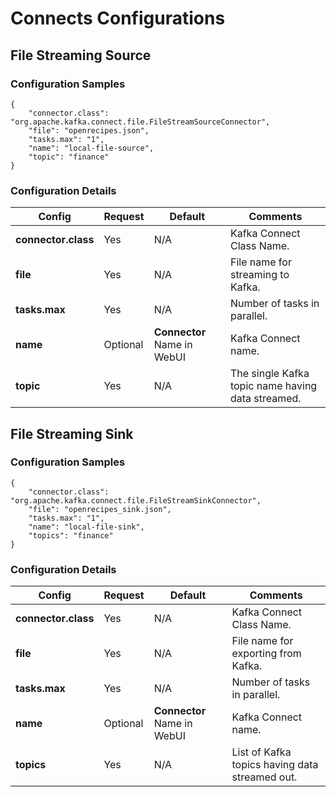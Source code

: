 # Connects Configurations

## File Streaming Source
### Configuration Samples

    {
        "connector.class": "org.apache.kafka.connect.file.FileStreamSourceConnector",
        "file": "openrecipes.json",
        "tasks.max": "1",
        "name": "local-file-source",
        "topic": "finance"
    }
### Configuration Details 

| Config | Request | Default | Comments |
| -- | -- | -- | -- |
| **connector.class** | Yes | N/A | Kafka Connect Class Name.|
| **file** | Yes | N/A | File name for streaming to Kafka. | 
| **tasks.max** |Yes | N/A | Number of tasks in parallel.| 
| **name** |Optional | **Connector** Name in WebUI | Kafka Connect name.| 
| **topic** |Yes | N/A | The single Kafka topic name having data streamed.| 

## File Streaming Sink
### Configuration Samples

    {
        "connector.class": "org.apache.kafka.connect.file.FileStreamSinkConnector",
        "file": "openrecipes_sink.json",
        "tasks.max": "1",
        "name": "local-file-sink",
        "topics": "finance"
    }
### Configuration Details

| Config | Request | Default | Comments |
| -- | -- | -- | -- |
| **connector.class** | Yes | N/A | Kafka Connect Class Name.|
| **file** | Yes | N/A | File name for exporting from Kafka. | 
| **tasks.max** |Yes | N/A | Number of tasks in parallel.| 
| **name** |Optional | **Connector** Name in WebUI | Kafka Connect name.| 
| **topics** |Yes | N/A | List of Kafka topics having data streamed out.| 